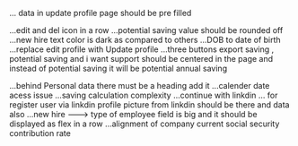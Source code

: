 <!-- --------------------------- -->
<!-- working -->

... data in update profile page should be pre filled

<!-- Done ---- -->

...edit and del icon in a row
...potential saving value should be rounded off
...new hire text color is dark as compared to others
...DOB to date of birth
...replace edit profile with Update profile
...three buttons export saving , potential saving and i want support should be centered in the page
and instead of potential saving it will be potential annual saving

<!-- -------------------- -->
<!-- pending -->

...behind Personal data there must be a heading add it
...calender date acess issue
...saving calculation complexity
...continue with linkdin
... for register user via linkdin profile picture from linkdin should be there
and data also
...new hire ---> type of employee field is big and it should be displayed as flex in a row
...alignment of company current social security contribution rate
